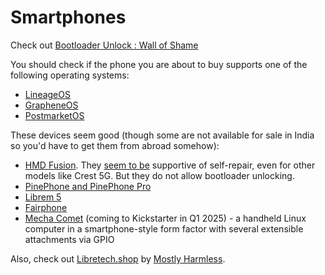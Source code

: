 # Smartphones

Check out [Bootloader Unlock : Wall of Shame](https://github.com/melontini/bootloader-unlock-wall-of-shame)

You should check if the phone you are about to buy supports one of the following operating systems:

* [LineageOS](https://wiki.lineageos.org/devices/)
* [GrapheneOS](https://grapheneos.org/faq#supported-devices)
* [PostmarketOS](https://wiki.postmarketos.org/wiki/Devices)&#x20;

These devices seem good (though some are not available for sale in India so you'd have to get them from abroad somehow):

* [HMD Fusion](https://www.hmd.com/en_in/hmd-fusion?sku=101SQ503H034-gaming-flashyindigoblue). They [seem to be](https://www.hmd.com/en_in/self-repair) supportive of self-repair, even for other models like Crest 5G. But they do not allow bootloader unlocking.
* [PinePhone and PinePhone Pro](https://pine64.org/devices/pinephone/)
* [Librem 5](https://puri.sm/products/librem-5/)
* [Fairphone](https://shop.fairphone.com/fairphone-5)
* [Mecha Comet](https://mecha.so/comet) (coming to Kickstarter in Q1 2025) - a handheld Linux computer in a smartphone-style form factor with several extensible attachments via GPIO

Also, check out [Libretech.shop](https://libretech.shop/) by [Mostly Harmless](https://mostlyharmless.io/).&#x20;
